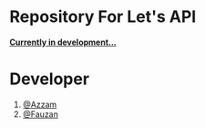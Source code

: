 # Repository For Let's API
<strong>[Currently in development...](http://letsapi.me/)</strong>

# Developer
1. [@Azzam](https://github.com/Azzamubaidillah)
2. [@Fauzan](https://github.com/Dadangdut33)